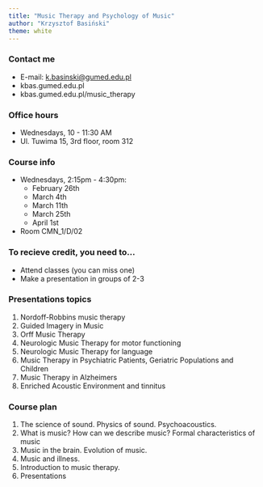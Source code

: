 ```yaml
---
title: "Music Therapy and Psychology of Music"
author: "Krzysztof Basiński"
theme: white
---
```



### Contact me

- E-mail: k.basinski@gumed.edu.pl
- kbas.gumed.edu.pl
- kbas.gumed.edu.pl/music_therapy

### Office hours

- Wednesdays, 10 - 11:30 AM
- Ul. Tuwima 15, 3rd floor, room 312

### Course info

- Wednesdays, 2:15pm - 4:30pm:
	- February 26th 
	- March 4th 
	- March 11th 
	- March 25th 
	- April 1st
- Room CMN_1/D/02

### To recieve credit, you need to...

- Attend classes (you can miss one)
- Make a presentation in groups of 2-3

### Presentations topics

1. Nordoff-Robbins music therapy
2. Guided Imagery in Music
3. Orff Music Therapy
3. Neurologic Music Therapy for motor functioning
3. Neurologic Music Therapy for language
3. Music Therapy in Psychiatric Patients, Geriatric Populations and Children
3. Music Therapy in Alzheimers
3. Enriched Acoustic Environment and tinnitus

### Course plan

1. The science of sound. Physics of sound. Psychoacoustics. 
2. What is music? How can we describe music? Formal characteristics of music
3. Music in the brain. Evolution of music. 
4. Music and illness.
5. Introduction to music therapy. 
6. Presentations
